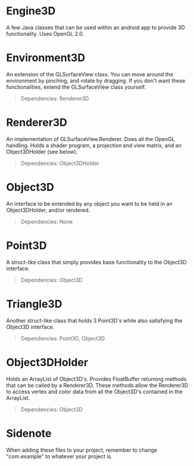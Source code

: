 # Engine3D
A few Java classes that can be used within an android app to provide 3D functionality. Uses OpenGL 2.0.
# Environment3D
An extension of the GLSurfaceView class. You can move around the environment by pinching, and rotate by dragging. If you don't want these functionalities, extend the GLSurfaceView class yourself.
>Dependencies: Renderer3D
# Renderer3D
An implementation of GLSurfaceView.Renderer. Does all the OpenGL handling. Holds a shader program, a projection and view matrix, and an Object3DHolder (see below).
>Dependencies: Object3DHolder
# Object3D
An interface to be extended by any object you want to be held in an Object3DHolder, and/or rendered.
>Dependencies: None
# Point3D
A struct-like class that simply provides base functionality to the Object3D interface.
>Dependencies: Object3D
# Triangle3D
Another struct-like class that holds 3 Point3D's while also satisfying the Object3D interface.
>Dependencies: Point3D, Object3D
# Object3DHolder
Holds an ArrayList of Object3D's. Provides FloatBuffer returning methods that can be called by a Renderer3D. These methods allow the Renderer3D to access vertex and color data from all the Object3D's contained in the ArrayList.
>Dependencies: Object3D
# Sidenote
When adding these files to your project, remember to change "com.example" to whatever your project is.

